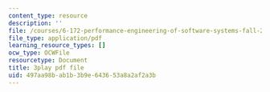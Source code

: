 ```yaml
---
content_type: resource
description: ''
file: /courses/6-172-performance-engineering-of-software-systems-fall-2018/497aa98bab1b3b9e643653a8a2af2a3b_a_R_DpsENfk.pdf
file_type: application/pdf
learning_resource_types: []
ocw_type: OCWFile
resourcetype: Document
title: 3play pdf file
uid: 497aa98b-ab1b-3b9e-6436-53a8a2af2a3b
---
```

